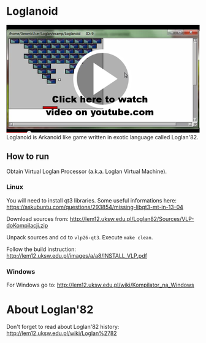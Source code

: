 # Loglanoid
[![ScreenShot](https://raw.githubusercontent.com/kamil-cc/Loglanoid/master/screen.png)](https://youtu.be/15ovF4xqP_M)  
Loglanoid is Arkanoid like game written in exotic language called Loglan'82.

## How to run
Obtain Virtual Loglan Processor (a.k.a. Loglan Virtual Machine).

### Linux
You will need to install qt3 libraries. Some useful informations here: https://askubuntu.com/questions/293854/missing-libqt3-mt-in-13-04

Download sources from: http://lem12.uksw.edu.pl/Loglan82/Sources/VLP-doKompilacji.zip

Unpack sources and cd to `vlp26-qt3`. Execute `make clean`.

Follow the build instruction: http://lem12.uksw.edu.pl/images/a/a8/INSTALL_VLP.pdf

### Windows
For Windows go to: http://lem12.uksw.edu.pl/wiki/Kompilator_na_Windows

# About Loglan'82
Don't forget to read about Loglan'82 history: http://lem12.uksw.edu.pl/wiki/Loglan%2782  
